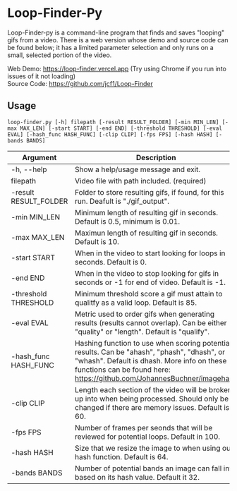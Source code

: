 # Loop-Finder-Py

Loop-Finder-py is a command-line program that finds and saves "looping" gifs from a video. There is a web version whose demo and source code can be found below; it has a limited parameter selection and only runs on a small, selected portion of the video.

Web Demo: https://loop-finder.vercel.app (Try using Chrome if you run into issues of it not loading)\
Source Code: https://github.com/jcf1/Loop-Finder

## Usage

```
loop-finder.py [-h] filepath [-result RESULT_FOLDER] [-min MIN_LEN] [-max MAX_LEN] [-start START] [-end END] [-threshold THRESHOLD] [-eval EVAL] [-hash_func HASH_FUNC] [-clip CLIP] [-fps FPS] [-hash HASH] [-bands BANDS] 
```

| Argument | Description |
| --- | --- |
| -h, --help | Show a help/usage message and exit. |
| filepath | Video file with path included. (required) |
| -result RESULT_FOLDER | Folder to store resulting gifs, if found, for this run. Deafult is "./gif_output". |
| -min MIN_LEN | Minimum length of resulting gif in seconds. Default is 0.5, minimum is 0.01. |
| -max MAX_LEN | Maximun length of resulting gif in seconds. Default is 10. |
| -start START | When in the video to start looking for loops in seconds. Default is 0. |
| -end END | When in the video to stop looking for gifs in seconds or -1 for end of video. Default is -1. |
| -threshold THRESHOLD | Minimum threshold score a gif must attain to qualitfy as a valid loop. Default is 85. |
| -eval EVAL | Metric used to order gifs when generating results (results cannot overlap). Can be either "quality" or "length". Default is "qualify". |
| -hash_func HASH_FUNC | Hashing function to use when scoring potential results. Can be "ahash", "phash", "dhash", or "whash". Default is dhash. More info on these functions can be found here: https://github.com/JohannesBuchner/imagehash |
| -clip CLIP | Length each section of the video will be broken up into when being processed. Should only be changed if there are memory issues. Default is 60. |
| -fps FPS | Number of frames per seonds that will be reviewed for potential loops. Default in 100. |
| -hash HASH | Size that we resize the image to when using our hash function. Default is 64. |
| -bands BANDS | Number of potential bands an image can fall into based on its hash value. Default it 32. |
